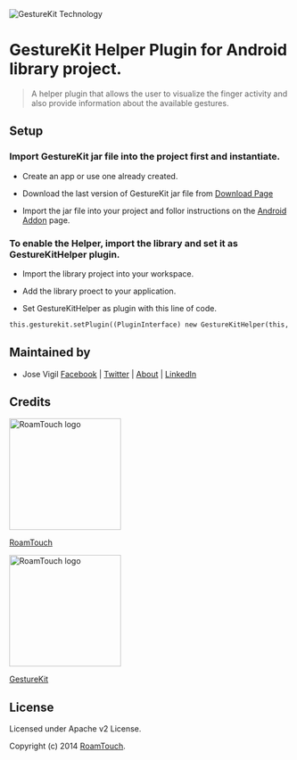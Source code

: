 <img src="http://www.gesturekit.com/wp-content/uploads/2014/05/colash_largo.png" alt="GestureKit Technology">

# GestureKit Helper Plugin for Android library project. 

> A helper plugin that allows the user to visualize the finger activity and also provide information about the available gestures.

## Setup

### Import GestureKit jar file into the project first and instantiate. 

* Create an app or use one already created. 

* Download the last version of GestureKit jar file from [Download Page](http://www.gesturekit.com/learn/downloads/)

* Import the jar file into your project and follor instructions on the [Android Addon](http://www.gesturekit.com/learn/android-addon/) page.  

### To enable the Helper, import the library and set it as GestureKitHelper plugin.

* Import the library project into your workspace. 

* Add the library proect to your application. 

* Set GestureKitHelper as plugin with this line of code. 

```html
this.gesturekit.setPlugin((PluginInterface) new GestureKitHelper(this, this.gesturekit));
```

## Maintained by
- Jose Vigil
[Facebook](https://www.facebook.com/jose.vigil.1973) | [Twitter](https://twitter.com/JoseVigil) | [About](http://about.me/josevigil) | [LinkedIn](https://www.linkedin.com/in/josemanuelvigil) 

## Credits

<img src="http://www.roamtouch.com/wp-content/uploads/2014/06/logo.png" width="200" alt="RoamTouch logo">

[RoamTouch](http://roamtouch.com)

<img src="http://www.roamtouch.com/wp-content/uploads/2014/06/logo.png" width="200" alt="RoamTouch logo">

[GestureKit](http://www.gesturekit.com/images/logo.svg)

## License
Licensed under Apache v2 License.

Copyright (c) 2014 [RoamTouch](http://github.com/RoamTouch). 